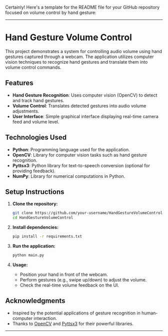 Certainly! Here's a template for the README file for your GitHub repository focused on volume control by hand gesture:

---

# Hand Gesture Volume Control

This project demonstrates a system for controlling audio volume using hand gestures captured through a webcam. The application utilizes computer vision techniques to recognize hand gestures and translate them into volume control commands.

## Features

- **Hand Gesture Recognition**: Uses computer vision (OpenCV) to detect and track hand gestures.
- **Volume Control**: Translates detected gestures into audio volume adjustments.
- **User Interface**: Simple graphical interface displaying real-time camera feed and volume level.

## Technologies Used

- **Python**: Programming language used for the application.
- **OpenCV**: Library for computer vision tasks such as hand gesture recognition.
- **Pyttsx3**: Python library for text-to-speech conversion (optional for providing feedback).
- **NumPy**: Library for numerical computations in Python.

## Setup Instructions

1. **Clone the repository:**
   ```bash
   git clone https://github.com/your-username/HandGestureVolumeControl.git
   cd HandGestureVolumeControl
   ```

2. **Install dependencies:**
   ```bash
   pip install -r requirements.txt
   ```

3. **Run the application:**
   ```bash
   python main.py
   ```

4. **Usage:**
   - Position your hand in front of the webcam.
   - Perform gestures (e.g., swipe up/down) to adjust the volume.
   - Check the real-time volume feedback on the UI.



## Acknowledgments

- Inspired by the potential applications of gesture recognition in human-computer interaction.
- Thanks to [OpenCV](https://opencv.org/) and [Pyttsx3](https://pypi.org/project/pyttsx3/) for their powerful libraries.

---
